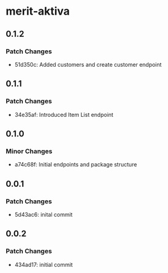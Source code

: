 # merit-aktiva

## 0.1.2

### Patch Changes

- 51d350c: Added customers and create customer endpoint

## 0.1.1

### Patch Changes

- 34e35af: Introduced Item List endpoint

## 0.1.0

### Minor Changes

- a74c68f: Initial endpoints and package structure

## 0.0.1

### Patch Changes

- 5d43ac6: inital commit

## 0.0.2

### Patch Changes

- 434ad17: initial commit
